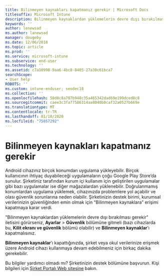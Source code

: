 ```yaml
---
title: Bilinmeyen kaynakları kapatmanız gerekir | Microsoft Docs
titlesuffix: Microsoft Intune
description: Bilinmeyen kaynaklardan yüklemelerin devre dışı bırakılması gerekir.
keywords: ''
author: lenewsad
ms.author: lanewsad
manager: dougeby
ms.date: 12/06/2018
ms.topic: article
ms.prod: ''
ms.service: microsoft-intune
ms.subservice: end-user
ms.technology: ''
ms.assetid: c7a10998-9aa6-4bc0-8405-27a30c61bca7
searchScope:
- User help
ROBOTS: ''
ms.custom: intune-enduser; seodec18
ms.collection: ''
ms.openlocfilehash: 50d8c8a707b948c35a465342dad69e199dced8c8
ms.sourcegitcommit: caee3c3fa77586314aa8040b0caf32a0527b669e
ms.translationtype: MT
ms.contentlocale: tr-TR
ms.lasthandoff: 01/10/2020
ms.locfileid: "75857292"
---
```

# <a name="you-need-to-turn-off-unknown-sources"></a>Bilinmeyen kaynakları kapatmanız gerekir

Android cihazınız birçok konumdan uygulama yükleyebilir. Birçok kullanıcının ihtiyaç duyabileceği uygulamaların çoğu Google Play Store’da sunulur. Şirketiniz tarafından kurum içi kullanım için geliştirilen uygulamalar gibi bazı uygulamalar ise diğer mağazalardan yüklenebilir. Doğrulanmamış konumlardan uygulama yüklemek, cihazınızda problemlere yol açabilir ve olası güvenlik sorunlarına neden olabilir. Şirketinizin destek birimi, kurumsal verilerinizin güvenliğinden emin olmak için “Bilinmeyen kaynaklara” erişimi kapatmaya karar verdi.

"Bilinmeyen kaynaklardan yüklemelerin devre dışı bırakılması gerekir" iletisini görürseniz, **Ayarlar** > **Güvenlik** bölümüne gitmeli (bazı cihazlarda bu, **Kilit ekranı ve güvenlik** bölümü olabilir) ve **Bilinmeyen kaynaklar**’ı kapatmalısınız.

**Bilinmeyen kaynaklar**’ı kapattığınızda, şirket veya okul verilerinize erişmek üzere Android cihazı kullanmaya devam edebilmeniz için birkaç dakika gerekebilir.

Bu bilgiler yardımcı olmadı mı? Şirketinizin destek bölümüne başvurun. Kişi bilgileri için [Şirket Portalı Web sitesine](https://go.microsoft.com/fwlink/?linkid=2010980) bakın.
